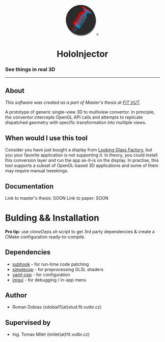 <div align="center">
    <img src="https://github.com/Romop5/holoinjector/raw/master/media/logo.png" alt="Logo with anaglyph motive" height="100px"/><
<br>
<h1>HoloInjector</h1>
</div>

### See things in real 3D

<hr>

## About
*This software was created as a part of Master's thesis at [FIT VUT](https://www.fit.vut.cz/.en).*

A prototype of generic single-view 3D to multiview convertor. In principle, the conventor intercepts OpenGL API calls and attempts
to replicate dispatched geometry with specific transformation into multiple views.

## When would I use this tool
Consider you have just bought a display from [Looking Glass Factory](https://lookingglassfactory.com/), but you your favorite application is not supporting it. 
In theory, you could install this conversion layer and run the app as-it-is on the display. In practise, this tool
supports a subset of OpenGL-based 3D applications and some of them may require manual tweekings.

## Documentation
Link to master's thesis: SOON
Link to paper: SOON

# Bulding && Installation

**Pro tip:** use *cloneDeps.sh* script to get 3rd party dependencies \& create a CMake configuration
ready-to-compile.

## Dependencies
- [subhook](https://github.com/Romop5/subhook) - for run-time code patching
- [simplecpp](https://github.com/Romop5/simplecpp)  - for preprocessing GLSL shaders
- [yaml-cpp](https://github.com/jbeder/yaml-cpp) - for configuration
- [imgui](https://github.com/ocornut/imgui) - for debugging / in-app menu

## Author
- Roman Dobias (xdobia11(at)stud.fit.vutbr.cz)
## Supervised by
- Ing. Tomas Milet (imilet(at)fit.vutbr.cz)

